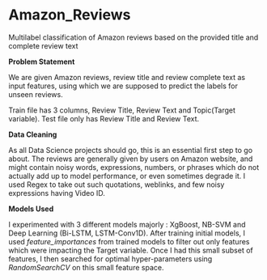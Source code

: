 # Amazon_Reviews
Multilabel classification of Amazon reviews based on the provided title and complete review text  

**Problem Statement**

We are given Amazon reviews, review title and review complete text as input features, using which we are supposed to predict the labels for unseen reviews.

Train file has 3 columns, Review Title, Review Text and Topic(Target variable). Test file only has Review Title and Review Text.

**Data Cleaning**

As all Data Science projects should go, this is an essential first step to go about. The reviews are generally given by users on
Amazon website, and might contain noisy words, expressions, numbers, or phrases which do not actually add up to model performance,
or even sometimes degrade it. I used Regex to take out such quotations, weblinks, and few noisy expressions having Video ID.

**Models Used**

I experimented with 3 different models majorly : XgBoost, NB-SVM and Deep Learning (Bi-LSTM, LSTM-Conv1D). After training initial
models, I used *feature_importances* from trained models to filter out only features which were impacting the Target variable. 
Once I had this small subset of features, I then searched for optimal hyper-parameters using *RandomSearchCV* on this small
feature space.
